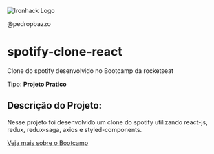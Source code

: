 ![Ironhack Logo](https://media.licdn.com/dms/image/C4D03AQFdU_Pi7FHLAA/profile-displayphoto-shrink_200_200/0?e=1574294400&v=beta&t=qQAhR5scc6cAFZQpt8v84bMHDob0xrQnbtH0IyWgx0s) 

@pedropbazzo


# spotify-clone-react
Clone do spotify desenvolvido no Bootcamp da rocketseat

<p> Tipo: <strong> Projeto Pratico</strong> </p>

<h2> Descrição do Projeto: </h2>

Nesse projeto foi desenvolvido um clone do spotify utilizando react-js, redux, redux-saga, axios e styled-components.

<a href="https://rocketseat.com.br/bootcamp">Veja mais sobre o Bootcamp</a>
